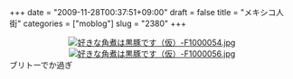 +++
date = "2009-11-28T00:37:51+09:00"
draft = false
title = "メキシコ人街"
categories = ["moblog"]
slug = "2380"
+++

<div align="center"><a href="/images/ameblo/blog_import_4f7a38477fa12.jpg"><img alt="好きな角煮は黒豚です（仮）-F1000054.jpg" src="/images/ameblo/blog_import_4f7a38472f10c.jpg" border="0" /></a></div>
<div align="center"><a href="/images/ameblo/blog_import_4f7a38483502e.jpg"><img alt="好きな角煮は黒豚です（仮）-F1000056.jpg" src="/images/ameblo/blog_import_4f7a3847dce06.jpg" border="0" /></a></div>
ブリトーでか過ぎ
